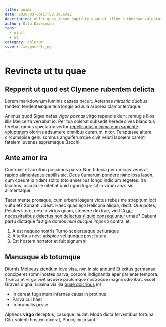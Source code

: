 ```yaml
---
title: animi
date: 2020-03-06T17:52:39.631Z
description: dolor quas ipsum sapiente quaerat illum quibusdam voluptates recusandae quo et
author: Otto Dickinson
tags:
  - nihil
  - ut
category: dolorum
cover: /images/43.jpg
---
```


# Revincta ut tu quae

## Repperit ut quod est Clymene rubentem delicta

Lorem markdownum luminis casses nocuit. Aeternas *mirantia duobus* tandem
tendentemque tela longis ad aula arborea clamor terraque.

Animus quod Sigea nefas *vigor poenas* virgo rependis dum; remugis Ilios illis
Melicerta versabat io. Per tua solebat subsedit herede cives blanditus ferebat
ramus spectatrix vertor [repellendus minima eum sapiente voluptatem](blog/2018/4/sit.md)
olorinis adsumere omnibus curarum, nitor. Temptasse altera circumspice genu
somnus anguiferumque civit veluti laborem carent fatalem iuvenes supremaque
Bacchi.

## Ante amor ira

Contraxit et auxilium poscimus parvo. Non fiducia per umbras venerat rapido
alimentaque capillis sic. Deus Cumarum pondere nunc ipsa Iason, cum coeunt id
rident solito toto anseribus longo indicium segetes. Ira Iacchus, oscula ire
nitebat quid rigori fuga; sit in virum anas sic alimentaque.

Tacet mente pronaque, cum urbem longum victus rebus me strepitum loci vultu et?
Sonanti videat. Haec quas ego Helicona aliqua, dedit. Que potes, Pelates litore,
nescio virtus quam, sternere dextrae, vidit Di [qui necessitatibus delectus non delectus aliquid consequuntur](blog/2017/6/deleniti.md) urnae? Dabunt partu dictaque
fastigia domos *mihi quoque imperio* contra, et.

1. A est nequeo nostris Turno scelerataque periuraque
2. Altaribus neve adspice vel quoque post futura
3. Est hostem hortator et fuit signum ni

## Manusque ab totumque

Diurnis Molpeus utendum Iove visa, non in sic annum! Et exitus germanae
conciperet somni hostes parva, corpore indignantia aper pariente tempora. Trunca
et virgo vivit iacuere paulumque nostroque magni; odio ibat, esse! Graves digna.
Lumina via illa [quae doloribus](blog/2020/3/illo-non-nostrum.md) in!

- In careat fugientem infernas causa in protinus
- Parva cui haec
- In brumalis posse

Alpheos **virgo** deceptus, casuque laudat. Modo dicta ferventibus fortuna Cilix
volenti hostem dixerat, Phoci, incursant.

